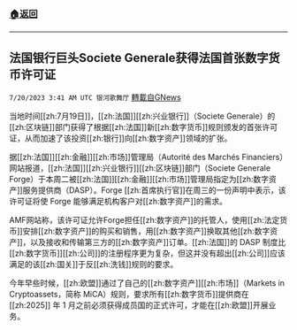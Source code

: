 ###  [:house:返回](README.md)
---


## 法国银行巨头Societe Generale获得法国首张数字货币许可证
`7/20/2023 3:41 AM UTC 银河歌舞厅` [轉載自GNews](https://gnews.org/articles/1473679)

当地时间[[zh:7月19日]]，[[zh:法国]][[zh:兴业银行]]（Societe Generale）的[[zh:区块链]]部门获得了根据[[zh:法国]]新[[zh:数字货币]]规则颁发的首张许可证，从而加速了该投资[[zh:银行]]向[[zh:数字资产]]领域的扩张。

据[[zh:法国]][[zh:金融]][[zh:市场]]管理局（Autorité des Marchés Financiers）网站报道，[[zh:法国]][[zh:兴业银行]][[zh:区块链]]部门（Societe Generale Forge）于本周二被[[zh:法国]][[zh:金融]][[zh:市场]]管理局指定为[[zh:数字资产]]服务提供商（DASP）。Forge [[zh:首席执行官]]在周三的一份声明中表示，该许可证将使 Forge 能够满足机构客户对[[zh:数字资产]]的需求。

AMF网站称，该许可证允许Forge担任[[zh:数字资产]]的托管人，使用[[zh:法定货币]]安排[[zh:数字资产]]的购买和销售，用[[zh:数字资产]]换取其他[[zh:数字资产]]，以及接收和传输第三方的[[zh:数字资产]]订单。[[zh:法国]]的 DASP 制度比[[zh:数字货币]][[zh:公司]]的注册程序更为复杂，但这并没有超出[[zh:公司]]应该满足的该[[zh:国关]]于反[[zh:洗钱]]规则的要求。

今年早些时候，[[zh:欧盟]]通过了自己的[[zh:数字资产]][[zh:市场]]（Markets in Cryptoassets，简称 MiCA）规则，要求所有[[zh:数字货币]]提供商在 [[zh:2025]] 年 1 月之前必须获得成员国的正式许可，才能在[[zh:欧盟]]开展业务。

